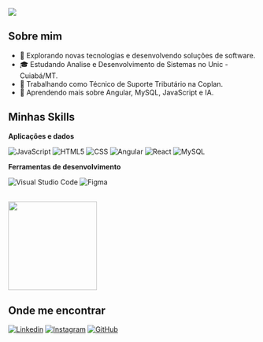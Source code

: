 ![](https://komarev.com/ghpvc/?username=iuricode&color=006bed)

## Sobre mim

- 🤔 Explorando novas tecnologias e desenvolvendo soluções de software.
- 🎓 Estudando Analise e Desenvolvimento de Sistemas no Unic - Cuiabá/MT.
- 💼 Trabalhando como Técnico de Suporte Tributário na Coplan.
- 🌱 Aprendendo mais sobre Angular, MySQL, JavaScript e IA.

## Minhas Skills

**Aplicações e dados**

<!--![C++](https://img.shields.io/badge/-C++-333333?style=flat&logo=C%2B%2B&logoColor=00599C)
![Java](https://img.shields.io/badge/-Java-333333?style=flat&logo=Java&logoColor=007396)-->
![JavaScript](https://img.shields.io/badge/-JavaScript-333333?style=flat&logo=javascript)
![HTML5](https://img.shields.io/badge/-HTML5-333333?style=flat&logo=HTML5)
![CSS](https://img.shields.io/badge/-CSS-333333?style=flat&logo=CSS3&logoColor=1572B6)
![Angular](https://img.shields.io/badge/-Angular-333333?style=flat&logo=Angular)
![React](https://img.shields.io/badge/-React-333333?style=flat&logo=react)
![MySQL](https://img.shields.io/badge/-MySQL-333333?style=flat&logo=mysql)
<!--![React Native](https://img.shields.io/badge/-React%20Native-333333?style=flat&logo=react)-->
<!--![Jest](https://img.shields.io/badge/-Jest-333333?style=flat&logo=jest)-->

**Ferramentas de desenvolvimento**

![Visual Studio Code](https://img.shields.io/badge/-Visual%20Studio%20Code-333333?style=flat&logo=visual-studio-code&logoColor=007ACC)
![Figma](https://img.shields.io/badge/-Figma-333333?style=flat&logo=figma&logoColor=007ACC)
<!--![Eclipse](https://img.shields.io/badge/-Eclipse-333333?style=flat&logo=eclipse-ide&logoColor=2C2255)-->
<!--![Trello](https://img.shields.io/badge/-Trello-333333?style=flat&logo=trello&logoColor=007ACC)-->
<!--![Adobe XD](https://img.shields.io/badge/-Adobe%20XD-333333?style=flat&logo=adobe-xd&logoColor=007ACC)-->

<br/>

<a href="https://github.com/gutzdrx" title="Perfil do gutzdrx">
  <img height="180em" src="https://github-readme-stats.vercel.app/api?username=gutzdrx&theme=dracula&show_icons=true" />
</a>

## Onde me encontrar

[![Linkedin](https://img.shields.io/badge/-Linkedin-blue?style=flat-square&logo=Linkedin&logoColor=white&link=LINK-DO-SEU-LINKEDIN)](https://www.linkedin.com/in/guilherme-gutierrezz/)
[![Instagram](https://img.shields.io/badge/-Instagramo-833AB4?style=flat-square&logo=instagram&logoColor=white)](https://instagram.com/gutzdrx)
[![GitHub](https://img.shields.io/github/followers/iuricode?label=follow&style=social)](https://github.com/gutzdrx)
